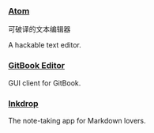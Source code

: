 ### [Atom](https://atom.io/)

可破译的文本编辑器

A hackable text editor.

### [GitBook Editor](https://www.gitbook.com/editor)

GUI client for GitBook.

### [Inkdrop](https://www.inkdrop.info/)

The note-taking app for Markdown lovers.

